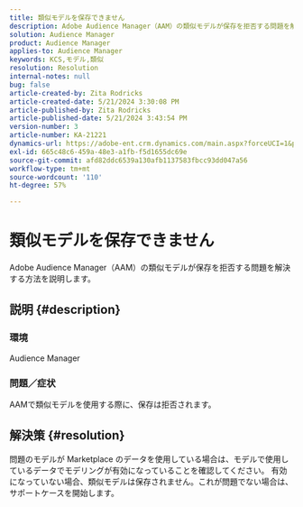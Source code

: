 ```yaml
---
title: 類似モデルを保存できません
description: Adobe Audience Manager（AAM）の類似モデルが保存を拒否する問題を解決する方法を説明します。
solution: Audience Manager
product: Audience Manager
applies-to: Audience Manager
keywords: KCS,モデル,類似
resolution: Resolution
internal-notes: null
bug: false
article-created-by: Zita Rodricks
article-created-date: 5/21/2024 3:30:08 PM
article-published-by: Zita Rodricks
article-published-date: 5/21/2024 3:43:54 PM
version-number: 3
article-number: KA-21221
dynamics-url: https://adobe-ent.crm.dynamics.com/main.aspx?forceUCI=1&pagetype=entityrecord&etn=knowledgearticle&id=4b160101-8717-ef11-9f89-6045bd06eea5
exl-id: 665c48c6-459a-48e3-a1fb-f5d1655dc69e
source-git-commit: afd82ddc6539a130afb1137583fbcc93dd047a56
workflow-type: tm+mt
source-wordcount: '110'
ht-degree: 57%

---
```


# 類似モデルを保存できません


Adobe Audience Manager（AAM）の類似モデルが保存を拒否する問題を解決する方法を説明します。

## 説明 {#description}


### 環境

Audience Manager

### <b>問題／症状</b>

AAMで類似モデルを使用する際に、保存は拒否されます。


## 解決策 {#resolution}


問題のモデルが Marketplace のデータを使用している場合は、モデルで使用しているデータでモデリングが有効になっていることを確認してください。 有効になっていない場合、類似モデルは保存されません。これが問題でない場合は、サポートケースを開始します。
